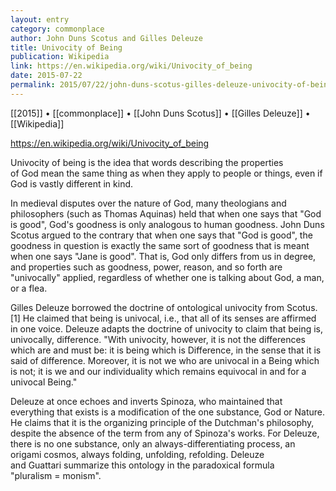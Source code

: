 ```yaml
---
layout: entry
category: commonplace
author: John Duns Scotus and Gilles Deleuze
title: Univocity of Being
publication: Wikipedia
link: https://en.wikipedia.org/wiki/Univocity_of_being
date: 2015-07-22
permalink: 2015/07/22/john-duns-scotus-gilles-deleuze-univocity-of-being
---
```


[[2015]] • [[commonplace]] • [[John Duns Scotus]] • [[Gilles Deleuze]] • [[Wikipedia]] 

https://en.wikipedia.org/wiki/Univocity_of_being

Univocity of being is the idea that words describing the properties of God mean the same thing as when they apply to people or things, even if God is vastly different in kind.

In medieval disputes over the nature of God, many theologians and philosophers (such as Thomas Aquinas) held that when one says that "God is good", God's goodness is only analogous to human goodness. John Duns Scotus argued to the contrary that when one says that "God is good", the goodness in question is exactly the same sort of goodness that is meant when one says "Jane is good". That is, God only differs from us in degree, and properties such as goodness, power, reason, and so forth are "univocally" applied, regardless of whether one is talking about God, a man, or a flea.

Gilles Deleuze borrowed the doctrine of ontological univocity from Scotus.[1] He claimed that being is univocal, i.e., that all of its senses are affirmed in one voice. Deleuze adapts the doctrine of univocity to claim that being is, univocally, difference. "With univocity, however, it is not the differences which are and must be: it is being which is Difference, in the sense that it is said of difference. Moreover, it is not we who are univocal in a Being which is not; it is we and our individuality which remains equivocal in and for a univocal Being."

Deleuze at once echoes and inverts Spinoza, who maintained that everything that exists is a modification of the one substance, God or Nature. He claims that it is the organizing principle of the Dutchman's philosophy, despite the absence of the term from any of Spinoza's works. For Deleuze, there is no one substance, only an always-differentiating process, an origami cosmos, always folding, unfolding, refolding. Deleuze and Guattari summarize this ontology in the paradoxical formula "pluralism = monism".
